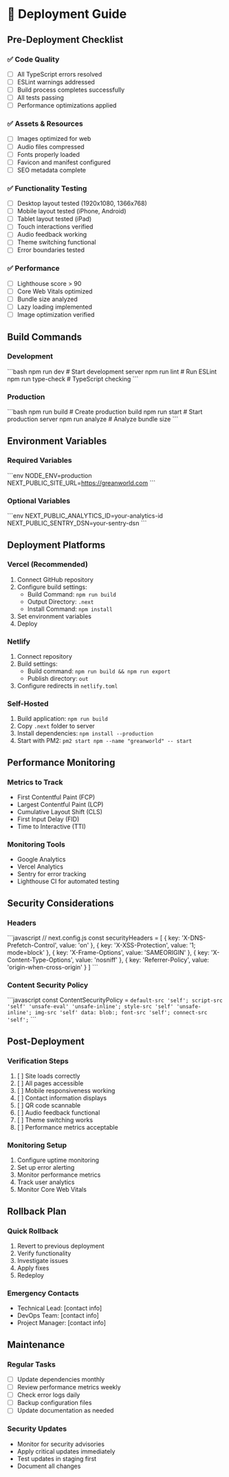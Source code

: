 # 🚀 Deployment Guide

## Pre-Deployment Checklist

### ✅ Code Quality
- [ ] All TypeScript errors resolved
- [ ] ESLint warnings addressed
- [ ] Build process completes successfully
- [ ] All tests passing
- [ ] Performance optimizations applied

### ✅ Assets & Resources
- [ ] Images optimized for web
- [ ] Audio files compressed
- [ ] Fonts properly loaded
- [ ] Favicon and manifest configured
- [ ] SEO metadata complete

### ✅ Functionality Testing
- [ ] Desktop layout tested (1920x1080, 1366x768)
- [ ] Mobile layout tested (iPhone, Android)
- [ ] Tablet layout tested (iPad)
- [ ] Touch interactions verified
- [ ] Audio feedback working
- [ ] Theme switching functional
- [ ] Error boundaries tested

### ✅ Performance
- [ ] Lighthouse score > 90
- [ ] Core Web Vitals optimized
- [ ] Bundle size analyzed
- [ ] Lazy loading implemented
- [ ] Image optimization verified

## Build Commands

### Development
\`\`\`bash
npm run dev          # Start development server
npm run lint         # Run ESLint
npm run type-check   # TypeScript checking
\`\`\`

### Production
\`\`\`bash
npm run build        # Create production build
npm run start        # Start production server
npm run analyze      # Analyze bundle size
\`\`\`

## Environment Variables

### Required Variables
\`\`\`env
NODE_ENV=production
NEXT_PUBLIC_SITE_URL=https://greanworld.com
\`\`\`

### Optional Variables
\`\`\`env
NEXT_PUBLIC_ANALYTICS_ID=your-analytics-id
NEXT_PUBLIC_SENTRY_DSN=your-sentry-dsn
\`\`\`

## Deployment Platforms

### Vercel (Recommended)
1. Connect GitHub repository
2. Configure build settings:
   - Build Command: `npm run build`
   - Output Directory: `.next`
   - Install Command: `npm install`
3. Set environment variables
4. Deploy

### Netlify
1. Connect repository
2. Build settings:
   - Build command: `npm run build && npm run export`
   - Publish directory: `out`
3. Configure redirects in `netlify.toml`

### Self-Hosted
1. Build application: `npm run build`
2. Copy `.next` folder to server
3. Install dependencies: `npm install --production`
4. Start with PM2: `pm2 start npm --name "greanworld" -- start`

## Performance Monitoring

### Metrics to Track
- First Contentful Paint (FCP)
- Largest Contentful Paint (LCP)
- Cumulative Layout Shift (CLS)
- First Input Delay (FID)
- Time to Interactive (TTI)

### Monitoring Tools
- Google Analytics
- Vercel Analytics
- Sentry for error tracking
- Lighthouse CI for automated testing

## Security Considerations

### Headers
\`\`\`javascript
// next.config.js
const securityHeaders = [
  {
    key: 'X-DNS-Prefetch-Control',
    value: 'on'
  },
  {
    key: 'X-XSS-Protection',
    value: '1; mode=block'
  },
  {
    key: 'X-Frame-Options',
    value: 'SAMEORIGIN'
  },
  {
    key: 'X-Content-Type-Options',
    value: 'nosniff'
  },
  {
    key: 'Referrer-Policy',
    value: 'origin-when-cross-origin'
  }
]
\`\`\`

### Content Security Policy
\`\`\`javascript
const ContentSecurityPolicy = `
  default-src 'self';
  script-src 'self' 'unsafe-eval' 'unsafe-inline';
  style-src 'self' 'unsafe-inline';
  img-src 'self' data: blob:;
  font-src 'self';
  connect-src 'self';
`
\`\`\`

## Post-Deployment

### Verification Steps
1. [ ] Site loads correctly
2. [ ] All pages accessible
3. [ ] Mobile responsiveness working
4. [ ] Contact information displays
5. [ ] QR code scannable
6. [ ] Audio feedback functional
7. [ ] Theme switching works
8. [ ] Performance metrics acceptable

### Monitoring Setup
1. Configure uptime monitoring
2. Set up error alerting
3. Monitor performance metrics
4. Track user analytics
5. Monitor Core Web Vitals

## Rollback Plan

### Quick Rollback
1. Revert to previous deployment
2. Verify functionality
3. Investigate issues
4. Apply fixes
5. Redeploy

### Emergency Contacts
- Technical Lead: [contact info]
- DevOps Team: [contact info]
- Project Manager: [contact info]

## Maintenance

### Regular Tasks
- [ ] Update dependencies monthly
- [ ] Review performance metrics weekly
- [ ] Check error logs daily
- [ ] Backup configuration files
- [ ] Update documentation as needed

### Security Updates
- Monitor for security advisories
- Apply critical updates immediately
- Test updates in staging first
- Document all changes
